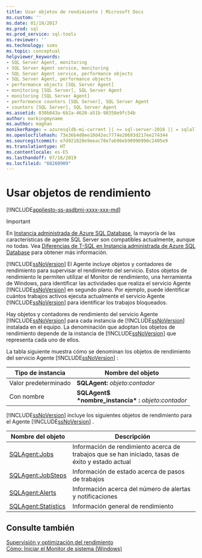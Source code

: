 ```yaml
---
title: Usar objetos de rendimiento | Microsoft Docs
ms.custom: ''
ms.date: 01/19/2017
ms.prod: sql
ms.prod_service: sql-tools
ms.reviewer: ''
ms.technology: ssms
ms.topic: conceptual
helpviewer_keywords:
- SQL Server Agent, monitoring
- SQL Server Agent service, monitoring
- SQL Server Agent service, performance objects
- SQL Server Agent, performance objects
- performance objects [SQL Server Agent]
- monitoring [SQL Server], SQL Server Agent
- monitoring [SQL Server Agent]
- performance counters [SQL Server], SQL Server Agent
- counters [SQL Server], SQL Server Agent
ms.assetid: 830b843a-6b2a-4620-a51b-98358e9fc54b
author: markingmyname
ms.author: maghan
monikerRange: = azuresqldb-mi-current || >= sql-server-2016 || = sqlallproducts-allversions
ms.openlocfilehash: 73e36b4d0ee10d42ec7774e20693d217ee274344
ms.sourcegitcommit: e7d921828e9eeac78e7ab96eb90996990c2405e9
ms.translationtype: HT
ms.contentlocale: es-ES
ms.lasthandoff: 07/16/2019
ms.locfileid: "68260909"
---
```

# <a name="use-performance-objects"></a>Usar objetos de rendimiento
[!INCLUDE[appliesto-ss-asdbmi-xxxx-xxx-md](../../includes/appliesto-ss-asdbmi-xxxx-xxx-md.md)]

> [!IMPORTANT]  
> En [Instancia administrada de Azure SQL Database](https://docs.microsoft.com/azure/sql-database/sql-database-managed-instance), la mayoría de las características de agente SQL Server son compatibles actualmente, aunque no todas. Vea [Diferencias de T-SQL en Instancia administrada de Azure SQL Database](https://docs.microsoft.com/azure/sql-database/sql-database-managed-instance-transact-sql-information#sql-server-agent) para obtener más información.

[!INCLUDE[ssNoVersion](../../includes/ssnoversion-md.md)] El Agente incluye objetos y contadores de rendimiento para supervisar el rendimiento del servicio. Estos objetos de rendimiento le permiten utilizar el Monitor de rendimiento, una herramienta de Windows, para identificar las actividades que realiza el servicio Agente [!INCLUDE[ssNoVersion](../../includes/ssnoversion-md.md)] en segundo plano. Por ejemplo, puede identificar cuántos trabajos activos ejecuta actualmente el servicio Agente [!INCLUDE[ssNoVersion](../../includes/ssnoversion-md.md)] para identificar los trabajos bloqueados.  
  
Hay objetos y contadores de rendimiento del servicio Agente [!INCLUDE[ssNoVersion](../../includes/ssnoversion-md.md)] para cada instancia de [!INCLUDE[ssNoVersion](../../includes/ssnoversion-md.md)] instalada en el equipo. La denominación que adoptan los objetos de rendimiento depende de la instancia de [!INCLUDE[ssNoVersion](../../includes/ssnoversion-md.md)] que representa cada uno de ellos.  
  
La tabla siguiente muestra cómo se denominan los objetos de rendimiento del servicio Agente [!INCLUDE[ssNoVersion](../../includes/ssnoversion-md.md)] :  
  
|Tipo de instancia|Nombre del objeto|  
|-----------------|---------------|  
|Valor predeterminado|**SQLAgent:** _objeto_:_contador_|  
|Con nombre|**SQLAgent$**<br /> **&#42;nombre_instancia&#42; :** _objeto_:_contador_|  
  
[!INCLUDE[ssNoVersion](../../includes/ssnoversion-md.md)] incluye los siguientes objetos de rendimiento para el Agente [!INCLUDE[ssNoVersion](../../includes/ssnoversion-md.md)] .  
  
|Nombre del objeto|Descripción|  
|---------------|---------------|  
|[SQLAgent:Jobs](../../relational-databases/performance-monitor/sql-server-agent-jobs-object.md)|Información de rendimiento acerca de trabajos que se han iniciado, tasas de éxito y estado actual|  
|[SQLAgent:JobSteps](../../relational-databases/performance-monitor/sql-server-agent-jobsteps-object.md)|Información de estado acerca de pasos de trabajos|  
|[SQLAgent:Alerts](../../relational-databases/performance-monitor/sql-server-agent-alerts-object.md)|Información acerca del número de alertas y notificaciones|  
|[SQLAgent:Statistics](../../relational-databases/performance-monitor/sql-server-agent-statistics-object.md)|Información general de rendimiento|  
  
## <a name="see-also"></a>Consulte también  
[Supervisión y optimización del rendimiento](../../relational-databases/performance/monitor-and-tune-for-performance.md)  
[Cómo: Iniciar el Monitor de sistema (Windows)](https://msdn.microsoft.com/5e51bb79-5737-470b-9c47-fac330c001c5)  
  
